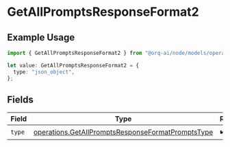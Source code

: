 # GetAllPromptsResponseFormat2

## Example Usage

```typescript
import { GetAllPromptsResponseFormat2 } from "@orq-ai/node/models/operations";

let value: GetAllPromptsResponseFormat2 = {
  type: "json_object",
};
```

## Fields

| Field                                                                                                                  | Type                                                                                                                   | Required                                                                                                               | Description                                                                                                            |
| ---------------------------------------------------------------------------------------------------------------------- | ---------------------------------------------------------------------------------------------------------------------- | ---------------------------------------------------------------------------------------------------------------------- | ---------------------------------------------------------------------------------------------------------------------- |
| `type`                                                                                                                 | [operations.GetAllPromptsResponseFormatPromptsType](../../models/operations/getallpromptsresponseformatpromptstype.md) | :heavy_check_mark:                                                                                                     | N/A                                                                                                                    |